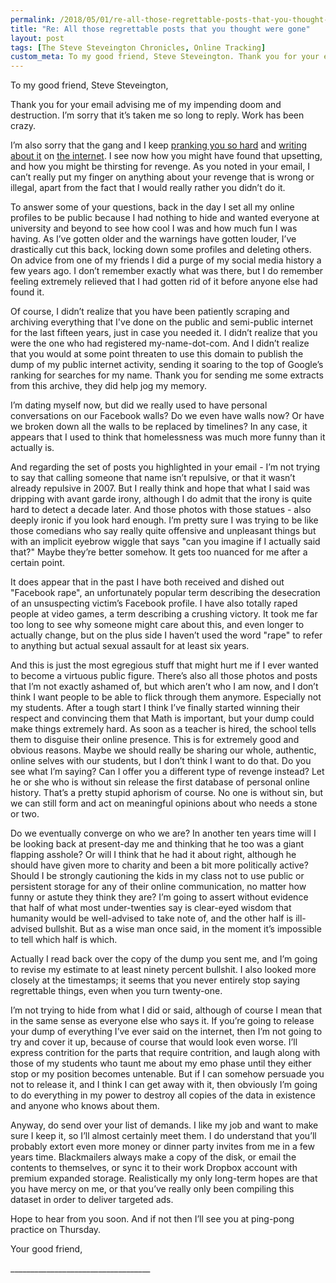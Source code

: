 ```yaml
---
permalink: /2018/05/01/re-all-those-regrettable-posts-that-you-thought-were-gone/
title: "Re: All those regrettable posts that you thought were gone"
layout: post
tags: [The Steve Steveington Chronicles, Online Tracking]
custom_meta: To my good friend, Steve Steveington. Thank you for your email advising me of my impending doom and destruction. I’m sorry that it’s taken me so long to reply. Work has been crazy.
---
```

To my good friend, Steve Steveington,

Thank you for your email advising me of my impending doom and destruction. I’m sorry that it’s taken me so long to reply. Work has been crazy.

I’m also sorry that the gang and I keep [pranking you so hard](/2017/10/09/tracking-friends-and-strangers-using-whatsapp/) and [writing about it](/2017/11/24/identity-graphs-how-online-trackers-follow-you-across-devices/) on [the internet](/2014/12/08/fun-with-your-friends-facebook-and-tinder-session-tokens/). I see now how you might have found that upsetting, and how you might be thirsting for revenge. As you noted in your email, I can’t really put my finger on anything about your revenge that is wrong or illegal, apart from the fact that I would really rather you didn’t do it.

To answer some of your questions, back in the day I set all my online profiles to be public because I had nothing to hide and wanted everyone at university and beyond to see how cool I was and how much fun I was having. As I’ve gotten older and the warnings have gotten louder, I’ve drastically cut this back, locking down some profiles and deleting others. On advice from one of my friends I did a purge of my social media history a few years ago. I don’t remember exactly what was there, but I do remember feeling extremely relieved that I had gotten rid of it before anyone else had found it.

Of course, I didn’t realize that you have been patiently scraping and archiving everything that I've done on the public and semi-public internet for the last fifteen years, just in case you needed it. I didn’t realize that you were the one who had registered my-name-dot-com. And I didn’t realize that you would at some point threaten to use this domain to publish the dump of my public internet activity, sending it soaring to the top of Google’s ranking for searches for my name. Thank you for sending me some extracts from this archive, they did help jog my memory.

I’m dating myself now, but did we really used to have personal conversations on our Facebook walls? Do we even have walls now? Or have we broken down all the walls to be replaced by timelines? In any case, it appears that I used to think that homelessness was much more funny than it actually is.

And regarding the set of posts you highlighted in your email - I’m not trying to say that calling someone that name isn’t repulsive, or that it wasn’t already repulsive in 2007. But I really think and hope that what I said was dripping with avant garde irony, although I do admit that the irony is quite hard to detect a decade later. And those photos with those statues - also deeply ironic if you look hard enough. I’m pretty sure I was trying to be like those comedians who say really quite offensive and unpleasant things but with an implicit eyebrow wiggle that says "can you imagine if I actually said that?" Maybe they’re better somehow. It gets too nuanced for me after a certain point.

It does appear that in the past I have both received and dished out "Facebook rape", an unfortunately popular term describing the desecration of an unsuspecting victim’s Facebook profile. I have also totally raped people at video games, a term describing a crushing victory. It took me far too long to see why someone might care about this, and even longer to actually change, but on the plus side I haven’t used the word "rape" to refer to anything but actual sexual assault for at least six years.

And this is just the most egregious stuff that might hurt me if I ever wanted to become a virtuous public figure. There’s also all those photos and posts that I’m not exactly ashamed of, but which aren’t who I am now, and I don’t think I want people to be able to flick through them anymore. Especially not my students. After a tough start I think I’ve finally started winning their respect and convincing them that Math is important, but your dump could make things extremely hard. As soon as a teacher is hired, the school tells them to disguise their online presence. This is for extremely good and obvious reasons. Maybe we should really be sharing our whole, authentic, online selves with our students, but I don’t think I want to do that. Do you see what I’m saying? Can I offer you a different type of revenge instead? Let he or she who is without sin release the first database of personal online history. That’s a pretty stupid aphorism of course. No one is without sin, but we can still form and act on meaningful opinions about who needs a stone or two.

Do we eventually converge on who we are? In another ten years time will I be looking back at present-day me and thinking that he too was a giant flapping asshole? Or will I think that he had it about right, although he should have given more to charity and been a bit more politically active? Should I be strongly cautioning the kids in my class not to use public or persistent storage for any of their online communication, no matter how funny or astute they think they are? I’m going to assert without evidence that half of what most under-twenties say is clear-eyed wisdom that humanity would be well-advised to take note of, and the other half is ill-advised bullshit. But as a wise man once said, in the moment it’s impossible to tell which half is which.

Actually I read back over the copy of the dump you sent me, and I’m going to revise my estimate to at least ninety percent bullshit. I also looked more closely at the timestamps; it seems that you never entirely stop saying regrettable things, even when you turn twenty-one.

I’m not trying to hide from what I did or said, although of course I mean that in the same sense as everyone else who says it. If you’re going to release your dump of everything I’ve ever said on the internet, then I’m not going to try and cover it up, because of course that would look even worse. I’ll express contrition for the parts that require contrition, and laugh along with those of my students who taunt me about my emo phase until they either stop or my position becomes untenable. But if I can somehow persuade you not to release it, and I think I can get away with it, then obviously I’m going to do everything in my power to destroy all copies of the data in existence and anyone who knows about them.

Anyway, do send over your list of demands. I like my job and want to make sure I keep it, so I’ll almost certainly meet them. I do understand that you’ll probably extort even more money or dinner party invites from me in a few years time. Blackmailers always make a copy of the disk, or email the contents to themselves, or sync it to their work Dropbox account with premium expanded storage. Realistically my only long-term hopes are that you have mercy on me, or that you’ve really only been compiling this dataset in order to deliver targeted ads.

Hope to hear from you soon. And if not then I’ll see you at ping-pong practice on Thursday.

Your good friend,

\___________________________________
